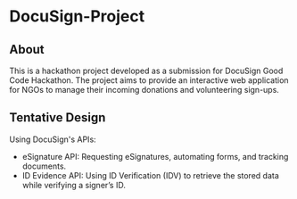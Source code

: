 # DocuSign-Project
## About
This is a hackathon project developed as a submission for DocuSign Good Code Hackathon. The project aims to provide an interactive web application for NGOs to manage their incoming donations and volunteering sign-ups.

## Tentative Design
Using DocuSign's APIs:
  - eSignature API: Requesting eSignatures, automating forms, and tracking documents.
  - ID Evidence API: Using ID Verification (IDV) to retrieve the stored data while verifying a signer’s ID.
